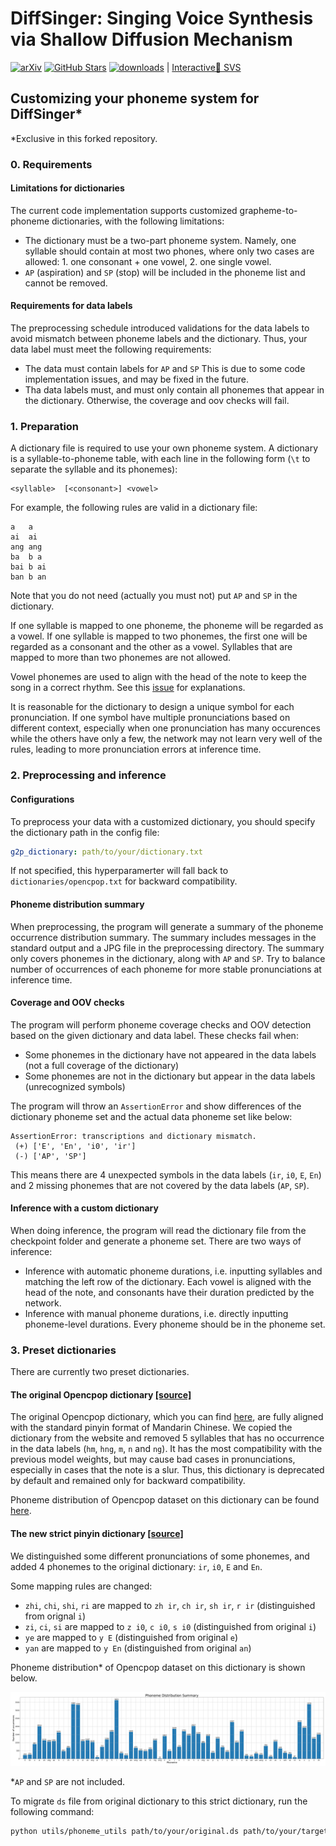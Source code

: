 # DiffSinger: Singing Voice Synthesis via Shallow Diffusion Mechanism
[![arXiv](https://img.shields.io/badge/arXiv-Paper-<COLOR>.svg)](https://arxiv.org/abs/2105.02446)
[![GitHub Stars](https://img.shields.io/github/stars/MoonInTheRiver/DiffSinger?style=social)](https://github.com/MoonInTheRiver/DiffSinger)
[![downloads](https://img.shields.io/github/downloads/MoonInTheRiver/DiffSinger/total.svg)](https://github.com/MoonInTheRiver/DiffSinger/releases)
 | [Interactive🤗 SVS](https://huggingface.co/spaces/Silentlin/DiffSinger)

## Customizing your phoneme system for DiffSinger*

*Exclusive in this forked repository.

### 0. Requirements

#### Limitations for dictionaries

The current code implementation supports customized grapheme-to-phoneme dictionaries, with the following limitations:

- The dictionary must be a two-part phoneme system. Namely, one syllable should contain at most two phones, where only two cases are allowed: 1. one consonant + one vowel, 2. one single vowel.
- `AP` (aspiration) and `SP` (stop) will be included in the phoneme list and cannot be removed.

#### Requirements for data labels

The preprocessing schedule introduced validations for the data labels to avoid mismatch between phoneme labels and the dictionary. Thus, your data label must meet the following requirements:

- The data must contain labels for `AP` and `SP` This is due to some code implementation issues, and may be fixed in the future.
- Tha data labels must, and must only contain all phonemes that appear in the dictionary. Otherwise, the coverage and oov checks will fail.

### 1. Preparation

A dictionary file is required to use your own phoneme system. A dictionary is a syllable-to-phoneme table, with each line in the following form (`\t` to separate the syllable and its phonemes):

```
<syllable>	[<consonant>] <vowel>
```

For example, the following rules are valid in a dictionary file:

```
a	a
ai	ai
ang	ang
ba	b a
bai	b ai
ban	b an
```

Note that you do not need (actually you must not) put `AP` and `SP` in the dictionary.

If one syllable is mapped to one phoneme, the phoneme will be regarded as a vowel. If one syllable is mapped to two phonemes, the first one will be regarded as a consonant and the other as a vowel. Syllables that are mapped to more than two phonemes are not allowed.

Vowel phonemes are used to align with the head of the note to keep the song in a correct rhythm. See this [issue](https://github.com/MoonInTheRiver/DiffSinger/issues/60) for explanations.

It is reasonable for the dictionary to design a unique symbol for each pronunciation. If one symbol have multiple pronunciations based on different context, especially when one pronunciation has many occurences while the others have only a few, the network may not learn very well of the rules, leading to more pronunciation errors at inference time.

### 2. Preprocessing and inference

#### Configurations

To preprocess your data with a customized dictionary, you should specify the dictionary path in the config file:

```yaml
g2p_dictionary: path/to/your/dictionary.txt
```

If not specified, this hyperparamerter will fall back to `dictionaries/opencpop.txt` for backward compatibility.

#### Phoneme distribution summary

When preprocessing, the program will generate a summary of the phoneme occurrence distribution summary. The summary includes messages in the standard output and a JPG file in the preprocessing directory. The summary only covers phonemes in the dictionary, along with `AP` and `SP`. Try to balance number of occurrences of each phoneme for more stable pronunciations at inference time.

#### Coverage and OOV checks

The program will perform phoneme coverage checks and OOV detection based on the given dictionary and data label. These checks fail when:

- Some phonemes in the dictionary have not appeared in the data labels (not a full coverage of the dictionary)
- Some phonemes are not in the dictionary but appear in the data labels (unrecognized symbols)

The program will throw an `AssertionError` and show differences of the dictionary phoneme set and the actual data phoneme set like below:

```
AssertionError: transcriptions and dictionary mismatch.
 (+) ['E', 'En', 'i0', 'ir']
 (-) ['AP', 'SP']
```

This means there are 4 unexpected symbols in the data labels (`ir`, `i0`, `E`, `En`) and 2 missing phonemes that are not covered by the data labels (`AP`, `SP`).

#### Inference with a custom dictionary

When doing inference, the program will read the dictionary file from the checkpoint folder and generate a phoneme set. There are two ways of inference:

- Inference with automatic phoneme durations, i.e. inputting syllables and matching the left row of the dictionary. Each vowel is aligned with the head of the note, and consonants have their duration predicted by the network.
- Inference with manual phoneme durations, i.e. directly inputting phoneme-level durations. Every phoneme should be in the phoneme set.

### 3. Preset dictionaries

There are currently two preset dictionaries.

#### The original Opencpop dictionary [[source]](../dictionaries/opencpop.txt)

The original Opencpop dictionary, which you can find [here](http://wenet.org.cn/opencpop/resources/annotationformat/), are fully aligned with the standard pinyin format of Mandarin Chinese. We copied the dictionary from the website and removed 5 syllables that has no occurrence in the data labels (`hm`, `hng`, `m`, `n` and `ng`). It has the most compatibility with the previous model weights, but may cause bad cases in pronunciations, especially in cases that the note is a slur. Thus, this dictionary is deprecated by default and remained only for backward compatibility.

Phoneme distribution of Opencpop dataset on this dictionary can be found [here](http://wenet.org.cn/opencpop/resources/statisticalinformation/).

#### The new strict pinyin dictionary [[source]](../dictionaries/opencpop-strict.txt)

We distinguished some different pronunciations of some phonemes, and added 4 phonemes to the original dictionary: `ir`, `i0`, `E` and `En`.

Some mapping rules are changed:

- `zhi`, `chi`, `shi`, `ri` are mapped to `zh ir`, `ch ir`, `sh ir`, `r ir` (distinguished from orignal `i`)
- `zi`, `ci`, `si` are mapped to `z i0`, `c i0`, `s i0` (distinguished from original `i`)
- `ye` are mapped to `y E` (distinguished from original `e`)
- `yan` are mapped to `y En` (distinguished from original `an`)

Phoneme distribution* of Opencpop dataset on this dictionary is shown below.

![img](resources/phoneme_distribution.jpg)

*`AP` and `SP` are not included.

To migrate `ds` file from original dictionary to this strict dictionary, run the following command:

```bash
python utils/phoneme_utils path/to/your/original.ds path/to/your/target.ds
```

